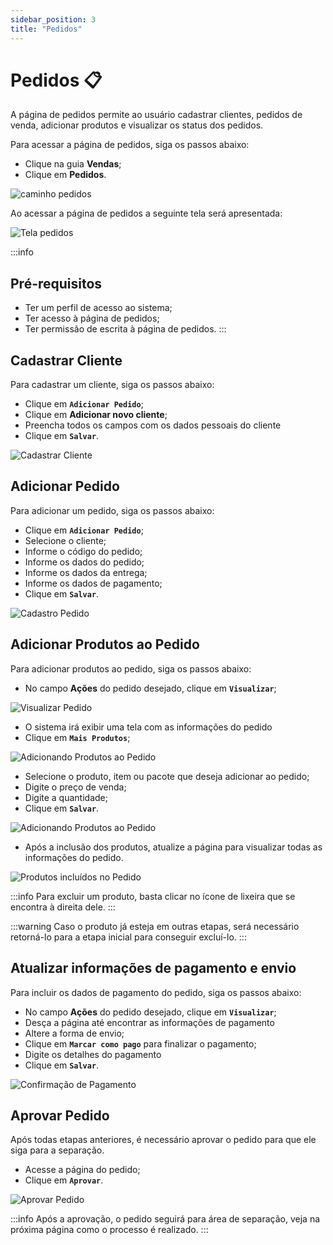 ```yaml
---
sidebar_position: 3
title: "Pedidos"
---
```


# Pedidos :clipboard:

A página de pedidos permite ao usuário cadastrar clientes, pedidos de venda, adicionar produtos e visualizar os status dos pedidos.

Para acessar a página de pedidos, siga os passos abaixo:

- Clique na guia **Vendas**;
- Clique em **Pedidos**.

![caminho pedidos](/img/images/caminho_pedidos.png)

Ao acessar a página de pedidos a seguinte tela será apresentada:

![Tela pedidos](/img/images/tela_pedido_venda.png)

:::info

## Pré-requisitos

- Ter um perfil de acesso ao sistema;
- Ter acesso à página de pedidos;
- Ter permissão de escrita à página de pedidos.
  :::

## Cadastrar Cliente

Para cadastrar um cliente, siga os passos abaixo:

- Clique em **`Adicionar Pedido`**;
- Clique em **Adicionar novo cliente**;
- Preencha todos os campos com os dados pessoais do cliente
- Clique em **`Salvar`**.

![Cadastrar Cliente](/img/images/cadastro_cliente.png)

## Adicionar Pedido

Para adicionar um pedido, siga os passos abaixo:

- Clique em **`Adicionar Pedido`**;
- Selecione o cliente;
- Informe o código do pedido;
- Informe os dados do pedido;
- Informe os dados da entrega;
- Informe os dados de pagamento;
- Clique em **`Salvar`**.

![Cadastro Pedido](/img/images/pedido_cliente.png)

## Adicionar Produtos ao Pedido

Para adicionar produtos ao pedido, siga os passos abaixo:

- No campo **Ações** do pedido desejado, clique em **`Visualizar`**;

![Visualizar Pedido](/img/images/visualizar_pedido.png)

- O sistema irá exibir uma tela com as informações do pedido
- Clique em **`Mais Produtos`**;

![Adicionando Produtos ao Pedido](/img/images/visualizacao_pedido.png)

- Selecione o produto, item ou pacote que deseja adicionar ao pedido;
- Digite o preço de venda;
- Digite a quantidade;
- Clique em **`Salvar`**.

![Adicionando Produtos ao Pedido](/img/images/adicionar_produtos.png)

- Após a inclusão dos produtos, atualize a página para visualizar todas as informações do pedido.

![Produtos incluídos no Pedido](/img/images/produtos_incluidos.png)

:::info
Para excluir um produto, basta clicar no ícone de lixeira que se encontra à direita dele.
:::

:::warning
Caso o produto já esteja em outras etapas, será necessário retorná-lo para a etapa inicial para conseguir excluí-lo.
:::

## Atualizar informações de pagamento e envio

Para incluir os dados de pagamento do pedido, siga os passos abaixo:

- No campo **Ações** do pedido desejado, clique em **`Visualizar`**;
- Desça a página até encontrar as informações de pagamento
- Altere a forma de envio;
- Clique em **`Marcar como pago`** para finalizar o pagamento;
- Digite os detalhes do pagamento
- Clique em **`Salvar`**.

![Confirmação de Pagamento](/img/images/confirmacao_pagamento.png)

## Aprovar Pedido

Após todas etapas anteriores, é necessário aprovar o pedido para que ele siga para a separação.

- Acesse a página do pedido;
- Clique em **`Aprovar`**.

![Aprovar Pedido](/img/images/aprovar_pedidos.png)

:::info
Após a aprovação, o pedido seguirá para área de separação, veja na próxima página como o processo é realizado.
:::
